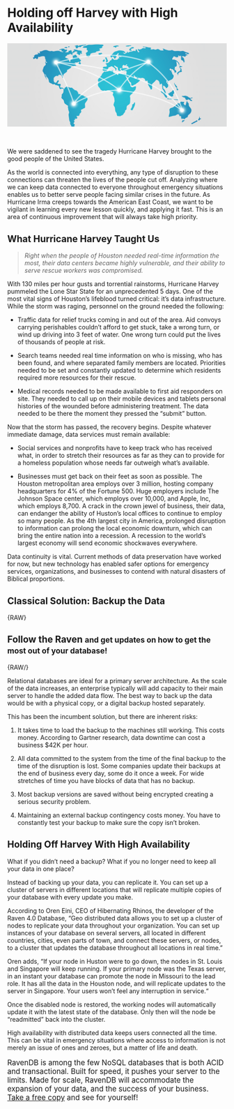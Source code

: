 # Holding off Harvey with High Availability

![RavenDB is an open source NoSQL document database](images/world-map-connections.png)

<br/>

We were saddened to see the tragedy Hurricane Harvey brought to the good people of the United States.

As the world is connected into everything, any type of disruption to these connections can threaten the lives of the people cut off. Analyzing where we can keep data connected to everyone throughout emergency situations enables us to better serve people facing similar crises in the future. As Hurricane Irma creeps towards the American East Coast, we want to be vigilant in learning every new lesson quickly, and applying it fast. This is an area of continuous improvement that will always take high priority.

## What Hurricane Harvey Taught Us

> *Right when the people of Houston needed real-time information the most, their data centers became highly vulnerable, and their ability to serve rescue workers was compromised.*

With 130 miles per hour gusts and torrential rainstorms, Hurricane Harvey pummeled the Lone Star State for an unprecedented 5 days. One of the most vital signs of Houston’s lifeblood turned critical: it’s data infrastructure. While the storm was raging, personnel on the ground needed the following:

- Traffic data for relief trucks coming in and out of the area. Aid convoys carrying perishables couldn’t afford to get stuck, take a wrong turn, or wind up driving into 3 feet of water. One wrong turn could put the lives of thousands of people at risk.

- Search teams needed real time information on who is missing, who has been found, and where separated family members are located. Priorities needed to be set and constantly updated to determine which residents required more resources for their rescue. 

- Medical records needed to be made available to first aid responders on site. They needed to call up on their mobile devices and tablets personal histories of the wounded before administering treatment. The data needed to be there the moment they pressed the “submit” button.

Now that the storm has passed, the recovery begins. Despite whatever immediate damage, data services must remain available:

- Social services and nonprofits have to keep track who has received what, in order to stretch their resources as far as they can to provide for a homeless population whose needs far outweigh what’s available.

- Businesses must get back on their feet as soon as possible. The Houston metropolitan area employs over 3 million, hosting company headquarters for 4% of the Fortune 500. Huge employers include The Johnson Space center, which employs over 10,000, and Apple, Inc, which employs 8,700. A crack in the crown jewel of business, their data, can endanger the ability of Huston’s local offices to continue to employ so many people. As the 4th largest city in America, prolonged disruption to information can prolong the local economic downturn, which can bring the entire nation into a recession. A recession to the world’s largest economy will send economic shockwaves everywhere. 

Data continuity is vital. Current methods of data preservation have worked for now, but new technology has enabled safer options for emergency services, organizations, and businesses to contend with natural disasters of Biblical proportions. 

## Classical Solution: Backup the Data 

{RAW}
<aside class="follow">
    <h1 class="call">Follow the Raven
        <small>and get updates on how to get the most out of your database!</small>
    </h1>
    <div class="linkedin">
        <script src="//platform.linkedin.com/in.js" type="text/javascript">lang: en_US</script>
        <script type="IN/FollowCompany" data-id="4839656" data-counter="top"> </script>
    </div>
</aside>
{RAW/}

Relational databases are ideal for a primary server architecture. As the scale of the data increases, an enterprise typically will add capacity to their main server to handle the added data flow. The best way to back up the data would be with a physical copy, or a digital backup hosted separately.

This has been the incumbent solution, but there are inherent risks:

1. It takes time to load the backup to the machines still working. This costs money. According to Gartner research, data downtime can cost a business $42K per hour.

2. All data committed to the system from the time of the final backup to the time of the disruption is lost. Some companies update their backups at the end of business every day, some do it once a week. For wide stretches of time you have blocks of data that has no backup.

3. Most backup versions are saved without being encrypted creating a serious security problem. 

4. Maintaining an external backup contingency costs money. You have to constantly test your backup to make sure the copy isn’t broken. 

## Holding Off Harvey With High Availability 

What if you didn’t need a backup? What if you no longer need to keep all your data in one place?

Instead of backing up your data, you can replicate it. You can set up a cluster of servers in different locations that will replicate multiple copies of your database with every update you make.

According to Oren Eini, CEO of Hibernating Rhinos, the developer of the Raven 4.0 Database, “Geo distributed data allows you to set up a cluster of nodes to replicate your data throughout your organization. You can set up instances of your database on several servers, all located in different countries, cities, even parts of town, and connect these servers, or nodes, to a cluster that updates the database throughout all locations in real time.”

Oren adds, “If your node in Huston were to go down, the nodes in St. Louis and Singapore will keep running. If your primary node was the Texas server, in an instant your database can promote the node in Missouri to the lead role. It has all the data in the Houston node, and will replicate updates to the server in Singapore. Your users won’t feel any interruption in service.“

Once the disabled node is restored, the working nodes will automatically update it with the latest state of the database. Only then will the node be “readmitted” back into the cluster.

High availability with distributed data keeps users connected all the time. This can be vital in emergency situations where access to information is not merely an issue of ones and zeroes, but a matter of life and death.

<p style="font-size: larger">RavenDB is among the few NoSQL databases that is both ACID and transactional. Built for speed, it pushes your server to the limits. Made for scale, RavenDB will accommodate the expansion of your data, and the success of your business. <a href="https://ravendb.net/downloads#server/dev">Take a free copy</a> and see for yourself!</p>